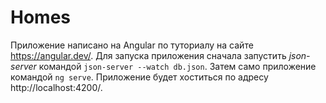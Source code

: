 # Homes
Приложение написано на Angular по туториалу на сайте https://angular.dev/.
Для запуска приложения сначала запустить _json-server_ командой `json-server --watch db.json`. Затем само приложение командой `ng serve`. Приложение будет хоститься по адресу http://localhost:4200/.
